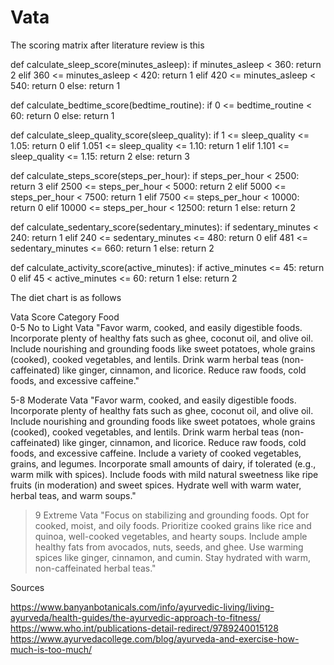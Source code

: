 # Vata

The scoring matrix after literature review is this

def calculate_sleep_score(minutes_asleep):
    if minutes_asleep < 360:
        return 2
    elif 360 <= minutes_asleep < 420:
        return 1
    elif 420 <= minutes_asleep < 540:
        return 0
    else:
        return 1

def calculate_bedtime_score(bedtime_routine):
    if 0 <= bedtime_routine < 60:
        return 0
    else:
        return 1

def calculate_sleep_quality_score(sleep_quality):
    if 1 <= sleep_quality <= 1.05:
        return 0
    elif 1.051 <= sleep_quality <= 1.10:
        return 1
    elif 1.101 <= sleep_quality <= 1.15:
        return 2
    else:
        return 3

def calculate_steps_score(steps_per_hour):
    if steps_per_hour < 2500:
        return 3
    elif 2500 <= steps_per_hour < 5000:
        return 2
    elif 5000 <= steps_per_hour < 7500:
        return 1
    elif 7500 <= steps_per_hour < 10000:
        return 0
    elif 10000 <= steps_per_hour < 12500:
        return 1
    else:
        return 2

def calculate_sedentary_score(sedentary_minutes):
    if sedentary_minutes < 240:
        return 1
    elif 240 <= sedentary_minutes <= 480:
        return 0
    elif 481 <= sedentary_minutes <= 660:
        return 1
    else:
        return 2

def calculate_activity_score(active_minutes):
    if active_minutes <= 45:
        return 0
    elif 45 < active_minutes <= 60:
        return 1
    else:
        return 2

The diet chart is as follows

Vata Score	Category	Food	
0-5	No to Light Vata	"Favor warm, cooked, and easily digestible foods.
Incorporate plenty of healthy fats such as ghee, coconut oil, and olive oil.
Include nourishing and grounding foods like sweet potatoes, whole grains (cooked), cooked vegetables, and lentils.
Drink warm herbal teas (non-caffeinated) like ginger, cinnamon, and licorice.
Reduce raw foods, cold foods, and excessive caffeine."	

5-8	Moderate Vata	"Favor warm, cooked, and easily digestible foods.
Incorporate plenty of healthy fats such as ghee, coconut oil, and olive oil.
Include nourishing and grounding foods like sweet potatoes, whole grains (cooked), cooked vegetables, and lentils.
Drink warm herbal teas (non-caffeinated) like ginger, cinnamon, and licorice.
Reduce raw foods, cold foods, and excessive caffeine.
Include a variety of cooked vegetables, grains, and legumes.
Incorporate small amounts of dairy, if tolerated (e.g., warm milk with spices).
Include foods with mild natural sweetness like ripe fruits (in moderation) and sweet spices.
Hydrate well with warm water, herbal teas, and warm soups."	

>9	Extreme Vata	"Focus on stabilizing and grounding foods.
Opt for cooked, moist, and oily foods.
Prioritize cooked grains like rice and quinoa, well-cooked vegetables, and hearty soups.
Include ample healthy fats from avocados, nuts, seeds, and ghee.
Use warming spices like ginger, cinnamon, and cumin.
Stay hydrated with warm, non-caffeinated herbal teas."


Sources

https://www.banyanbotanicals.com/info/ayurvedic-living/living-ayurveda/health-guides/the-ayurvedic-approach-to-fitness/
https://www.who.int/publications-detail-redirect/9789240015128
https://www.ayurvedacollege.com/blog/ayurveda-and-exercise-how-much-is-too-much/
